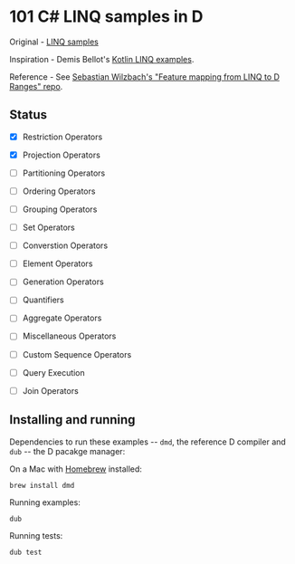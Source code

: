 # 101 C# LINQ samples in D

Original - [LINQ samples](https://code.msdn.microsoft.com/101-LINQ-Samples-3fb9811b)

Inspiration - Demis Bellot's [Kotlin LINQ examples](https://github.com/mythz/kotlin-linq-examples).

Reference - See [Sebastian Wilzbach's "Feature mapping from LINQ to D Ranges" repo](https://github.com/wilzbach/linq).


## Status

- [x] Restriction Operators
- [x] Projection Operators
- [ ] Partitioning Operators
- [ ] Ordering Operators
- [ ] Grouping Operators
- [ ] Set Operators
- [ ] Converstion Operators
- [ ] Element Operators
- [ ] Generation Operators
- [ ] Quantifiers
- [ ] Aggregate Operators
- [ ] Miscellaneous Operators
- [ ] Custom Sequence Operators
- [ ] Query Execution
- [ ] Join Operators


## Installing and running

Dependencies to run these examples -- `dmd`, the reference D compiler  and `dub` -- the D pacakge manager:

On a Mac with [Homebrew](https://brew.sh) installed:

```
brew install dmd
```

Running examples:

```
dub
```

Running tests:

```
dub test
```

